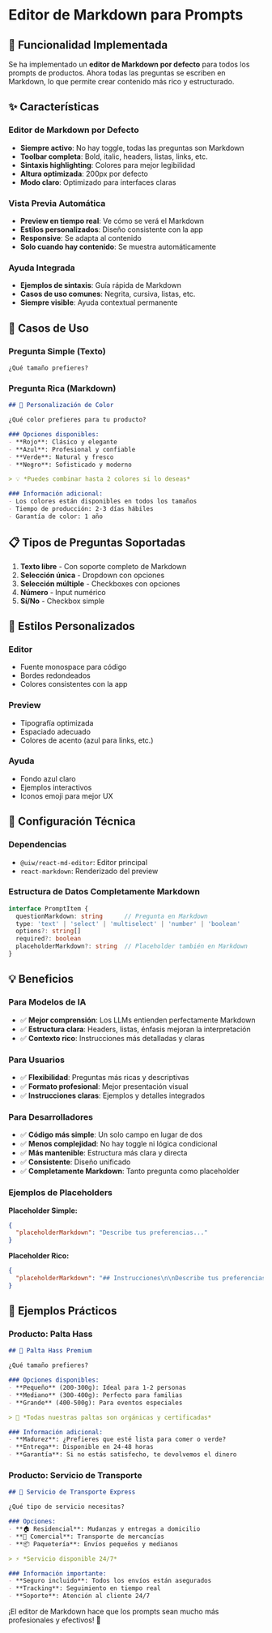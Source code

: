 # Editor de Markdown para Prompts

## 🎯 Funcionalidad Implementada

Se ha implementado un **editor de Markdown por defecto** para todos los prompts de productos. Ahora todas las preguntas se escriben en Markdown, lo que permite crear contenido más rico y estructurado.

## ✨ Características

### **Editor de Markdown por Defecto**
- **Siempre activo**: No hay toggle, todas las preguntas son Markdown
- **Toolbar completa**: Bold, italic, headers, listas, links, etc.
- **Sintaxis highlighting**: Colores para mejor legibilidad
- **Altura optimizada**: 200px por defecto
- **Modo claro**: Optimizado para interfaces claras

### **Vista Previa Automática**
- **Preview en tiempo real**: Ve cómo se verá el Markdown
- **Estilos personalizados**: Diseño consistente con la app
- **Responsive**: Se adapta al contenido
- **Solo cuando hay contenido**: Se muestra automáticamente

### **Ayuda Integrada**
- **Ejemplos de sintaxis**: Guía rápida de Markdown
- **Casos de uso comunes**: Negrita, cursiva, listas, etc.
- **Siempre visible**: Ayuda contextual permanente

## 🚀 Casos de Uso

### **Pregunta Simple (Texto)**
```
¿Qué tamaño prefieres?
```

### **Pregunta Rica (Markdown)**
```markdown
## 🎨 Personalización de Color

¿Qué color prefieres para tu producto?

### Opciones disponibles:
- **Rojo**: Clásico y elegante
- **Azul**: Profesional y confiable  
- **Verde**: Natural y fresco
- **Negro**: Sofisticado y moderno

> 💡 *Puedes combinar hasta 2 colores si lo deseas*

### Información adicional:
- Los colores están disponibles en todos los tamaños
- Tiempo de producción: 2-3 días hábiles
- Garantía de color: 1 año
```

## 📋 Tipos de Preguntas Soportadas

1. **Texto libre** - Con soporte completo de Markdown
2. **Selección única** - Dropdown con opciones
3. **Selección múltiple** - Checkboxes con opciones
4. **Número** - Input numérico
5. **Sí/No** - Checkbox simple

## 🎨 Estilos Personalizados

### **Editor**
- Fuente monospace para código
- Bordes redondeados
- Colores consistentes con la app

### **Preview**
- Tipografía optimizada
- Espaciado adecuado
- Colores de acento (azul para links, etc.)

### **Ayuda**
- Fondo azul claro
- Ejemplos interactivos
- Iconos emoji para mejor UX

## 🔧 Configuración Técnica

### **Dependencias**
- `@uiw/react-md-editor`: Editor principal
- `react-markdown`: Renderizado del preview

### **Estructura de Datos Completamente Markdown**
```typescript
interface PromptItem {
  questionMarkdown: string      // Pregunta en Markdown
  type: 'text' | 'select' | 'multiselect' | 'number' | 'boolean'
  options?: string[]
  required?: boolean
  placeholderMarkdown?: string  // Placeholder también en Markdown
}
```

## 💡 Beneficios

### **Para Modelos de IA**
- ✅ **Mejor comprensión**: Los LLMs entienden perfectamente Markdown
- ✅ **Estructura clara**: Headers, listas, énfasis mejoran la interpretación
- ✅ **Contexto rico**: Instrucciones más detalladas y claras

### **Para Usuarios**
- ✅ **Flexibilidad**: Preguntas más ricas y descriptivas
- ✅ **Formato profesional**: Mejor presentación visual
- ✅ **Instrucciones claras**: Ejemplos y detalles integrados

### **Para Desarrolladores**
- ✅ **Código más simple**: Un solo campo en lugar de dos
- ✅ **Menos complejidad**: No hay toggle ni lógica condicional
- ✅ **Más mantenible**: Estructura más clara y directa
- ✅ **Consistente**: Diseño unificado
- ✅ **Completamente Markdown**: Tanto pregunta como placeholder

### **Ejemplos de Placeholders**

**Placeholder Simple:**
```json
{
  "placeholderMarkdown": "Describe tus preferencias..."
}
```

**Placeholder Rico:**
```json
{
  "placeholderMarkdown": "## Instrucciones\n\nDescribe tus preferencias:\n- **Color**: ¿Cuál prefieres?\n- **Tamaño**: ¿Pequeño o grande?\n\n> 💡 *Sé específico para mejor atención*"
}
```

## 🎯 Ejemplos Prácticos

### **Producto: Palta Hass**
```markdown
## 🥑 Palta Hass Premium

¿Qué tamaño prefieres?

### Opciones disponibles:
- **Pequeño** (200-300g): Ideal para 1-2 personas
- **Mediano** (300-400g): Perfecto para familias
- **Grande** (400-500g): Para eventos especiales

> 🌟 *Todas nuestras paltas son orgánicas y certificadas*

### Información adicional:
- **Madurez**: ¿Prefieres que esté lista para comer o verde?
- **Entrega**: Disponible en 24-48 horas
- **Garantía**: Si no estás satisfecho, te devolvemos el dinero
```

### **Producto: Servicio de Transporte**
```markdown
## 🚚 Servicio de Transporte Express

¿Qué tipo de servicio necesitas?

### Opciones:
- **🏠 Residencial**: Mudanzas y entregas a domicilio
- **🏢 Comercial**: Transporte de mercancías
- **📦 Paquetería**: Envíos pequeños y medianos

> ⚡ *Servicio disponible 24/7*

### Información importante:
- **Seguro incluido**: Todos los envíos están asegurados
- **Tracking**: Seguimiento en tiempo real
- **Soporte**: Atención al cliente 24/7
```

¡El editor de Markdown hace que los prompts sean mucho más profesionales y efectivos! 🚀
